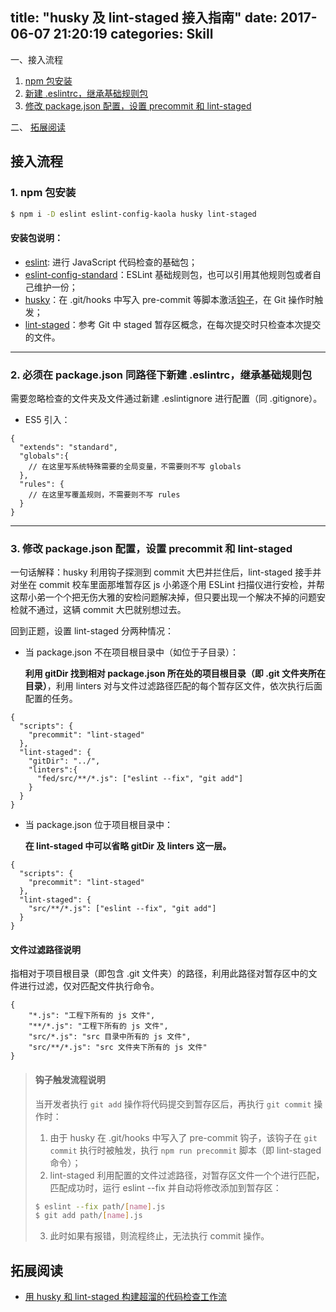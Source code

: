 title: "husky 及 lint-staged 接入指南"
date: 2017-06-07 21:20:19
categories: Skill
---

一、接入流程

 1. [npm 包安装](#npm包安装)
 2. [新建 .eslintrc，继承基础规则包](#必须在package.json同路径下新建.eslintrc，继承基础规则包)
 3. [修改 package.json 配置，设置 precommit 和 lint-staged](#修改package.json配置，设置precommit和lint-staged)
<!-- more -->

二、 [拓展阅读](#拓展阅读)

## 接入流程

### 1. npm 包安装

```bash
$ npm i -D eslint eslint-config-kaola husky lint-staged
```

#### 安装包说明：

 - [eslint](https://www.npmjs.com/package/eslint): 进行 JavaScript 代码检查的基础包；
 - [eslint-config-standard](https://github.com/standard/eslint-config-standard)：ESLint 基础规则包，也可以引用其他规则包或者自己维护一份；
 - [husky](https://www.npmjs.com/package/husky)：在 .git/hooks 中写入 pre-commit 等脚本激活[钩子](https://git-scm.com/book/zh/v2/%E8%87%AA%E5%AE%9A%E4%B9%89-Git-Git-%E9%92%A9%E5%AD%90)，在 Git 操作时触发；
 - [lint-staged](https://www.npmjs.com/package/lint-staged)：参考 Git 中 staged 暂存区概念，在每次提交时只检查本次提交的文件。

---

### 2. 必须在 package.json 同路径下新建 .eslintrc，继承基础规则包

需要忽略检查的文件夹及文件通过新建 .eslintignore 进行配置（同 .gitignore）。

 - ES5 引入：

```
{
  "extends": "standard",
  "globals":{
    // 在这里写系统特殊需要的全局变量，不需要则不写 globals
  },
  "rules": {
    // 在这里写覆盖规则，不需要则不写 rules
  }
}
```

---

### 3. 修改 package.json 配置，设置 precommit 和 lint-staged

一句话解释：husky 利用钩子探测到 commit 大巴并拦住后，lint-staged 接手并对坐在 commit 校车里面那堆暂存区 js 小弟逐个用 ESLint 扫描仪进行安检，并帮这帮小弟一个个把无伤大雅的安检问题解决掉，但只要出现一个解决不掉的问题安检就不通过，这辆 commit 大巴就别想过去。

回到正题，设置 lint-staged 分两种情况：

 - 当 package.json 不在项目根目录中（如位于子目录）：

    **利用 gitDir 找到相对 package.json 所在处的项目根目录（即 .git 文件夹所在目录）**，利用 linters 对与文件过滤路径匹配的每个暂存区文件，依次执行后面配置的任务。

```
{
  "scripts": {
    "precommit": "lint-staged"
  },
  "lint-staged": {
    "gitDir": "../",
    "linters":{
      "fed/src/**/*.js": ["eslint --fix", "git add"]
    }
  }
}
```

 - 当 package.json 位于项目根目录中：

    **在 lint-staged 中可以省略 gitDir 及 linters 这一层。**

```
{
  "scripts": {
    "precommit": "lint-staged"
  },
  "lint-staged": {
    "src/**/*.js": ["eslint --fix", "git add"]
  }
}
```

#### 文件过滤路径说明

指相对于项目根目录（即包含 .git 文件夹）的路径，利用此路径对暂存区中的文件进行过滤，仅对匹配文件执行命令。

```
{
    "*.js": "工程下所有的 js 文件",
    "**/*.js": "工程下所有的 js 文件",
    "src/*.js": "src 目录中所有的 js 文件",
    "src/**/*.js": "src 文件夹下所有的 js 文件"
}
```

> #### 钩子触发流程说明
>
> 当开发者执行 `git add` 操作将代码提交到暂存区后，再执行 `git commit` 操作时：
>
> 1. 由于 husky 在 .git/hooks 中写入了 pre-commit 钩子，该钩子在 `git commit` 执行时被触发，执行 `npm run precommit` 脚本（即 lint-staged 命令）；
> 2. lint-staged 利用配置的文件过滤路径，对暂存区文件一个个进行匹配，匹配成功时，运行 eslint --fix 并自动将修改添加到暂存区：
> ```bash
> $ eslint --fix path/[name].js
> $ git add path/[name].js
> ```
> 3. 此时如果有报错，则流程终止，无法执行 commit 操作。

## 拓展阅读

 - [用 husky 和 lint-staged 构建超溜的代码检查工作流](https://zhuanlan.zhihu.com/p/27094880)